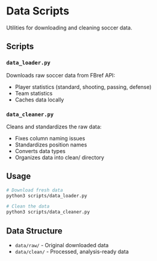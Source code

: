 # Data Scripts

Utilities for downloading and cleaning soccer data.

## Scripts

### `data_loader.py`
Downloads raw soccer data from FBref API:
- Player statistics (standard, shooting, passing, defense)
- Team statistics
- Caches data locally

### `data_cleaner.py`
Cleans and standardizes the raw data:
- Fixes column naming issues
- Standardizes position names
- Converts data types
- Organizes data into clean/ directory

## Usage

```bash
# Download fresh data
python3 scripts/data_loader.py

# Clean the data
python3 scripts/data_cleaner.py
```

## Data Structure

- `data/raw/` - Original downloaded data
- `data/clean/` - Processed, analysis-ready data